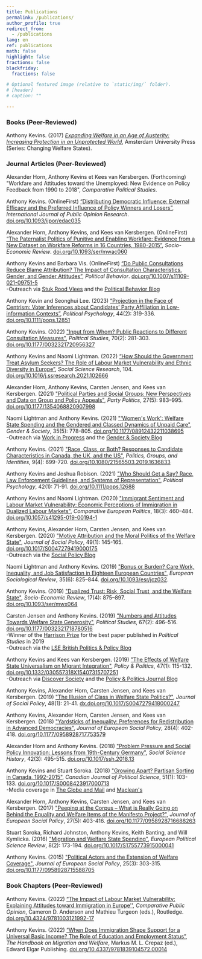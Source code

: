 ```yaml
---
title: Publications
permalink: /publications/
author_profile: true
redirect_from:
  - /publications
lang: en
ref: publications
math: false
highlight: false
fractions: false
blackfriday: 
  fractions: false

# Optional featured image (relative to `static/img/` folder).
# [header]
# caption: ""

---
```



### Books (Peer-Reviewed)

Anthony Kevins. (2017) [_Expanding Welfare in an Age of Austerity: Increasing Protection in an Unprotected World_](https://repository.lboro.ac.uk/articles/book/Expanding_welfare_in_an_age_of_austerity_Increasing_protection_in_an_unprotected_world/9994709), Amsterdam University Press (Series: Changing Welfare States). 

### Journal Articles (Peer-Reviewed)

Alexander Horn, Anthony Kevins et Kees van Kersbergen. (Forthcoming) "Workfare and Attitudes toward the Unemployed: New Evidence on Policy Feedback from 1990 to 2018", _Comparative Political Studies_.

Anthony Kevins. (OnlineFirst) [“Distributing Democratic Influence: External Efficacy and the Preferred Influence of Policy Winners and Losers”](https://academic.oup.com/ijpor/article-pdf/34/4/edac035/48077125/edac035.pdf), _International Journal of Public Opinion Research_. [doi.org/10.1093/ijpor/edac035](https://doi.org/10.1093/ijpor/edac035)

Alexander Horn, Anthony Kevins, and Kees van Kersbergen. (OnlineFirst) [“The Paternalist Politics of Punitive and Enabling Workfare: Evidence from a New Dataset on Workfare Reforms in 16 Countries, 1980-2015”](https://academic.oup.com/ser/advance-article-pdf/doi/10.1093/ser/mwac060/48182000/mwac060.pdf), _Socio-Economic Review_. [doi.org/10.1093/ser/mwac060](https://doi.org/10.1093/ser/mwac060)

Anthony Kevins and Barbara Vis. (OnlineFirst) [“Do Public Consultations Reduce Blame Attribution? The Impact of Consultation Characteristics, Gender, and Gender Attitudes”](https://link.springer.com/content/pdf/10.1007/s11109-021-09751-5.pdf), _Political Behavior_. [doi.org/10.1007/s11109-021-09751-5](https://doi.org/10.1007/s11109-021-09751-5)<br>
 -Outreach via [Stuk Rood Vlees](https://stukroodvlees.nl/meer-inspraak-minder-schuld/) and the [Political Behavior Blog](http://politicalbehavior.wordpress.com/2021/10/11/%EF%BF%BC/)

Anthony Kevin and Seonghui Lee. (2023) [“Projection in the Face of Centrism: Voter Inferences about Candidates’ Party Affiliation in Low-information Contexts”](https://onlinelibrary.wiley.com/doi/epdf/10.1111/pops.12851), _Political Psychology_, 44(2): 319-336. [doi.org/10.1111/pops.12851](https://doi.org/10.1111/pops.12851)

Anthony Kevins. (2022) ["Input from Whom? Public Reactions to Different Consultation Measures"](https://journals.sagepub.com/doi/pdf/10.1177/0032321720956327), _Political Studies_, 70(2): 281-303. [doi.org/10.1177/0032321720956327](https://doi.org/10.1177/0032321720956327)

Anthony Kevins and Naomi Lightman.  (2022)  [“How Should the Government Treat Asylum Seekers? The Role of Labour Market Vulnerability and Ethnic Diversity in Europe”](https://anthonykevins.github.io/files/Asylum_Seekers.pdf), _Social Science Research_, 104. [doi.org/10.1016/j.ssresearch.2021.102666](https://doi.org/10.1016/j.ssresearch.2021.102666)

Alexander Horn, Anthony Kevins, Carsten Jensen, and Kees van Kersbergen. (2021) ["Political Parties and Social Groups: New Perspectives and Data on Group and Policy Appeals"](https://repository.lboro.ac.uk/articles/journal_contribution/Political_parties_and_social_groups_New_perspectives_and_data_on_group_and_policy_appeals/11628444), _Party Politics_, 27(5): 983–995. [doi.org/10.1177/1354068820907998](https://doi.org/10.1177/1354068820907998)

Naomi Lightman and Anthony Kevins. (2021) ["'Women's Work': Welfare State Spending and the Gendered and Classed Dynamics of Unpaid Care"](https://journals.sagepub.com/doi/pdf/10.1177/08912432211038695), _Gender & Society_, 35(5): 778-805. [doi.org/10.1177/08912432211038695](https://doi.org/10.1177/08912432211038695)<br>
 -Outreach via [Work in Progress](http://www.wipsociology.org/2021/09/16/womens-work-and-the-welfare-state-new-analysis-quantifies-how-gender-class-and-social-policy-shape-unpaid-care-work/) and the [Gender & Society Blog](https://gendersociety.wordpress.com/2021/09/03/womens-work-and-the-welfare-state-new-analysis-quantifies-how-gender-class-and-social-policy-shape-unpaid-care-work/)
 
 Anthony Kevins. (2021) ["Race, Class, or Both? Responses to Candidate Characteristics in Canada, the UK, and the US"](https://www.tandfonline.com/doi/pdf/10.1080/21565503.2019.1636833?needAccess=true), _Politics, Groups, and Identities_, 9(4): 699-720. [doi.org/10.1080/21565503.2019.1636833](https://doi.org/10.1080/21565503.2019.1636833)
  
Anthony Kevins and Joshua Robison. (2021) ["Who Should Get a Say? Race, Law Enforcement Guidelines, and Systems of Representation"](https://onlinelibrary.wiley.com/doi/epdf/10.1111/pops.12688), _Political Psychology_, 42(1): 71-91. [doi.org/10.1111/pops.12688](https://doi.org/10.1111/pops.12688)

Anthony Kevins and Naomi Lightman. (2020) ["Immigrant Sentiment and Labour Market Vulnerability: Economic Perceptions of Immigration in Dualized Labour Markets"](https://repository.lboro.ac.uk/articles/journal_contribution/Immigrant_sentiment_and_labour_market_vulnerability_economic_perceptions_of_immigration_in_dualized_labour_markets/9976301), _Comparative European Politics_, 18(3): 460–484. [doi.org/10.1057/s41295-019-00194-1](https://doi.org/10.1057/s41295-019-00194-1)

Anthony Kevins, Alexander Horn, Carsten Jensen, and Kees van Kersbergen. (2020) ["Motive Attribution and the Moral Politics of the Welfare State"](https://www.cambridge.org/core/services/aop-cambridge-core/content/view/D2DC2B5761B7474254AB8BEC75CF9B0D/S0047279419000175a.pdf/motive_attribution_and_the_moral_politics_of_the_welfare_state.pdf), _Journal of Social Policy_, 49(1): 145-165. [doi.org/10.1017/S0047279419000175](https://doi.org/10.1017/S0047279419000175)<br>
-Outreach via the [Social Policy Blog](https://socialpolicyblog.com/2019/05/08/explaining-other-peoples-stances-on-inequality/)

Naomi Lightman and Anthony Kevins. (2019) ["Bonus or Burden? Care Work, Inequality, and Job Satisfaction in Eighteen European Countries"](https://repository.lboro.ac.uk/articles/journal_contribution/Bonus_or_burden_Care_work_inequality_and_job_satisfaction_in_eighteen_European_countries/9976268), _European Sociological Review_, 35(6): 825–844. [doi.org/10.1093/esr/jcz032](https://academic.oup.com/esr/article/35/6/825/5521386?guestAccessKey=5a546076-ebad-417e-a168-d998e6b56a96). 

Anthony Kevins. (2019) ["Dualized Trust: Risk, Social Trust, and the Welfare State"](https://repository.lboro.ac.uk/articles/journal_contribution/Dualized_trust_risk_social_trust_and_the_welfare_state/9976265), _Socio-Economic Review_, 17(4): 875–897. [doi.org/10.1093/ser/mwx064](https://doi.org/10.1093/ser/mwx064)

Carsten Jensen and Anthony Kevins. (2019) ["Numbers and Attitudes Towards Welfare State Generosity"](http://journals.sagepub.com/doi/pdf/10.1177/0032321718780516), _Political Studies_, 67(2): 496–516. [doi.org/10.1177/0032321718780516](https://doi.org/10.1177/0032321718780516)<br>
-Winner of the [Harrison Prize](https://journals.sagepub.com/page/psx/collections/virtual-special-issues/harrison-prize-winners) for the best paper published in *Political Studies* in 2019 <br> 
-Outreach via the [LSE British Politics & Policy Blog](http://blogs.lse.ac.uk/politicsandpolicy/how-claims-about-welfare-benefit-levels-affect-public-opinion/)

Anthony Kevins and Kees van Kersbergen. (2019) ["The Effects of Welfare State Universalism on Migrant Integration"](https://repository.lboro.ac.uk/articles/journal_contribution/The_effects_of_welfare_state_universalism_on_migrant_integration/9976226), _Policy & Politics_, 47(1): 115-132. [doi.org/10.1332/030557318X15407315707251](https://doi.org/10.1332/030557318X15407315707251)<br>
-Outreach via [Discover Society](https://discoversociety.org/2019/02/06/policy-and-politics-one-of-us-how-welfare-states-help-shape-immigrant-integration/) and the [Policy & Politics Journal Blog](https://policyandpoliticsblog.com/2019/02/20/one-of-us-how-welfare-states-help-shape-immigrant-integration/)

Anthony Kevins, Alexander Horn, Carsten Jensen, and Kees van Kersbergen. (2019) ["The Illusion of Class in Welfare State Politics?"](https://repository.lboro.ac.uk/articles/journal_contribution/The_illusion_of_class_in_welfare_state_politics_/9976223), _Journal of Social Policy_, 48(1): 21-41. [dx.doi.org/10.1017/S0047279418000247](https://dx.doi.org/10.1017/S0047279418000247)

Anthony Kevins, Alexander Horn, Carsten Jensen, and Kees van Kersbergen. (2018) ["Yardsticks of Inequality: Preferences for Redistribution in Advanced Democracies"](https://repository.lboro.ac.uk/articles/journal_contribution/Yardsticks_of_inequality_Preferences_for_redistribution_in_advanced_democracies/9976232), _Journal of European Social Policy_, 28(4): 402-418. [doi.org/10.1177/0958928717753579](https://doi.org/10.1177/0958928717753579)

Alexander Horn and Anthony Kevins. (2018) ["Problem Pressure and Social Policy Innovation: Lessons from 19th-Century Germany"](https://repository.lboro.ac.uk/articles/journal_contribution/Problem_pressure_and_social_policy_innovation_Lessons_from_nineteenth-century_Germany/9976235), _Social Science History_, 42(3): 495-515. [doi.org/10.1017/ssh.2018.13](https://doi.org/10.1017/ssh.2018.13)

Anthony Kevins and Stuart Soroka. (2018) ["Growing Apart? Partisan Sorting in Canada, 1992-2015"](https://repository.lboro.ac.uk/articles/journal_contribution/Growing_apart_Partisan_sorting_in_Canada_1992_2015/9976238), _Canadian Journal of Political Science_, 51(1): 103-133. [doi.org/10.1017/S0008423917000713](https://doi.org/10.1017/S0008423917000713)<br>
-Media coverage in [The Globe and Mail](https://www.theglobeandmail.com/opinion/big-tent-politics-is-now-all-but-dead/article24944734/) and [Maclean's](https://www.macleans.ca/politics/this-is-whats-wrong-with-canadas-right/)

Alexander Horn, Anthony Kevins, Carsten Jensen, and Kees van Kersbergen. (2017) ["Peeping at the Corpus – What is Really Going on Behind the Equality and Welfare Items of the Manifesto Project?"](https://repository.lboro.ac.uk/articles/journal_contribution/Peeping_at_the_corpus_What_is_really_going_on_behind_the_equality_and_welfare_items_of_the_Manifesto_project_/9976253), _Journal of European Social Policy_, 27(5): 403-416. [doi.org/10.1177/0958928716688263](https://doi.org/10.1177/0958928716688263)

Stuart Soroka, Richard Johnston, Anthony Kevins, Keith Banting, and Will Kymlicka. (2016) ["Migration and Welfare State Spending"](https://repository.lboro.ac.uk/articles/journal_contribution/Migration_and_welfare_state_spending/9976256), _European Political Science Review_, 8(2): 173-194. [doi.org/10.1017/S1755773915000041](https://doi.org/10.1017/S1755773915000041)

Anthony Kevins. (2015) ["Political Actors and the Extension of Welfare Coverage"](https://repository.lboro.ac.uk/articles/journal_contribution/Political_actors_public_opinion_and_the_extension_of_welfare_coverage/9976259), _Journal of European Social Policy_, 25(3): 303-315. [doi.org/10.1177/0958928715588705](https://doi.org/10.1177/0958928715588705)

### Book Chapters (Peer-Reviewed)

Anthony Kevins. (2022) [“The Impact of Labour Market Vulnerability: Explaining Attitudes toward Immigration in Europe''](https://anthonykevins.github.io/files/CPO_Chapter_14.pdf), _Comparative Public Opinion_, Cameron D. Anderson and Mathieu Turgeon (eds.), Routledge. [doi.org/10.4324/9781003121992-17](https://doi.org/10.4324/9781003121992-17) 

Anthony Kevins. (2022) [“When Does Immigration Shape Support for a Universal Basic Income? The Role of Education and Employment Status”](https://anthonykevins.github.io/files/UBI.pdf), _The Handbook on Migration and Welfare_, Markus M. L. Crepaz (ed.), Edward Elgar Publishing. [doi.org/10.4337/9781839104572.00014](https://doi.org/10.4337/9781839104572.00014)